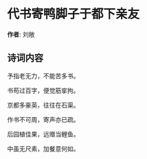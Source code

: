 # 代书寄鸭脚子于都下亲友

**作者**: 刘敞

## 诗词内容

予指老无力，不能苦多书。

书苟过百字，便觉筋挛拘。

京都多豪英，往往在石渠。

作书不可周，寄声亦已疏。

后园植佳果，远赠当鲤鱼。

中虽无尺素，加餐意何如。

